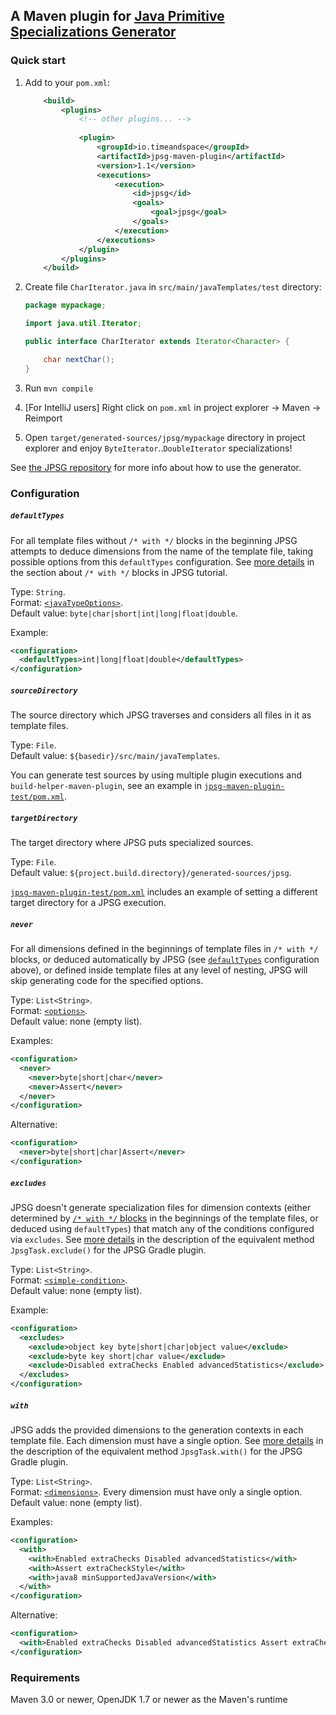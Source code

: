 ## A Maven plugin for [Java Primitive Specializations Generator](https://github.com/TimeAndSpaceIO/java-primitive-specializations-generator)

### Quick start

1. Add to your `pom.xml`:
    ```xml
        <build>
            <plugins>
                <!-- other plugins... -->
                
                <plugin>
                    <groupId>io.timeandspace</groupId>
                    <artifactId>jpsg-maven-plugin</artifactId>
                    <version>1.1</version>
                    <executions>
                        <execution>
                            <id>jpsg</id>
                            <goals>
                                <goal>jpsg</goal>
                            </goals>
                        </execution>
                    </executions>
                </plugin>
            </plugins>
        </build>
    ```
    
2. Create file `CharIterator.java` in `src/main/javaTemplates/test` directory:
    ```java
    package mypackage;
    
    import java.util.Iterator;
    
    public interface CharIterator extends Iterator<Character> {
    
        char nextChar();
    }
    ```
    
3. Run `mvn compile`

4. [For IntelliJ users] Right click on `pom.xml` in project explorer &rarr; Maven &rarr; Reimport

5. Open `target/generated-sources/jpsg/mypackage` directory in project explorer and enjoy
`ByteIterator`..`DoubleIterator` specializations!

See [the JPSG repository](
https://github.com/TimeAndSpaceIO/java-primitive-specializations-generator) for more info about how
to use the generator.

### Configuration

##### `defaultTypes`
For all template files without `/* with */` blocks in the beginning JPSG attempts to deduce
dimensions from the name of the template file, taking possible options from this `defaultTypes`
configuration. See [more details](
https://github.com/TimeAndSpaceIO/java-primitive-specializations-generator#with-default-types) in
the section about `/* with */` blocks in JPSG tutorial. 

Type: `String`. <br>
Format: [`<javaTypeOptions>`](
https://github.com/TimeAndSpaceIO/java-primitive-specializations-generator#dimensions-bnf). <br>
Default value: `byte|char|short|int|long|float|double`.

Example:
```xml
<configuration>
  <defaultTypes>int|long|float|double</defaultTypes>
</configuration>
```

##### `sourceDirectory`
The source directory which JPSG traverses and considers all files in it as template files.

Type: `File`. <br>
Default value: `${basedir}/src/main/javaTemplates`.

You can generate test sources by using multiple plugin executions and `build-helper-maven-plugin`,
see an example in [`jpsg-maven-plugin-test/pom.xml`](jpsg-maven-plugin-test/pom.xml).

##### `targetDirectory`
The target directory where JPSG puts specialized sources.

Type: `File`. <br>
Default value: `${project.build.directory}/generated-sources/jpsg`.

[`jpsg-maven-plugin-test/pom.xml`](jpsg-maven-plugin-test/pom.xml) includes an example of setting a
different target directory for a JPSG execution.

##### `never`
For all dimensions defined in the beginnings of template files in `/* with */` blocks, or deduced
automatically by JPSG (see [`defaultTypes`](#defaulttypes) configuration above), or defined inside
template files at any level of nesting, JPSG will skip generating code for the specified options.

Type: `List<String>`. <br>
Format: [`<options>`](
https://github.com/TimeAndSpaceIO/java-primitive-specializations-generator#dimensions-bnf). <br>
Default value: none (empty list).

Examples:
```xml
<configuration>
  <never>
    <never>byte|short|char</never>
    <never>Assert</never>
  </never>
</configuration>
```
Alternative:
```xml
<configuration>
  <never>byte|short|char|Assert</never>
</configuration>
```

##### `excludes`
JPSG doesn't generate specialization files for dimension contexts (either determined by
[`/* with */` blocks](
https://github.com/TimeAndSpaceIO/java-primitive-specializations-generator#-with--blocks) in the
beginnings of the template files, or deduced using `defaultTypes`) that match any of the conditions
configured via `excludes`. See [more details](
https://github.com/TimeAndSpaceIO/java-primitive-specializations-generator#excludestring-conditions)
in the description of the equivalent method `JpsgTask.exclude()` for the JPSG Gradle plugin. 

Type: `List<String>`. <br>
Format: [`<simple-condition>`](
https://github.com/TimeAndSpaceIO/java-primitive-specializations-generator#conditions-bnf). <br>
Default value: none (empty list).

Example:
```xml
<configuration>
  <excludes>
    <exclude>object key byte|short|char|object value</exclude>
    <exclude>byte key short|char value</exclude>
    <exclude>Disabled extraChecks Enabled advancedStatistics</exclude>
  </excludes>
</configuration>
```

##### `with`
JPSG adds the provided dimensions to the generation contexts in each template file. Each dimension
must have a single option. See [more details](
https://github.com/TimeAndSpaceIO/java-primitive-specializations-generator#withstring-dimensions) in
the description of the equivalent method `JpsgTask.with()` for the JPSG Gradle plugin.

Type: `List<String>`. <br>
Format: [`<dimensions>`](
https://github.com/TimeAndSpaceIO/java-primitive-specializations-generator#dimensions-bnf). Every
dimension must have only a single option. <br>
Default value: none (empty list).

Examples:
```xml
<configuration>
  <with>
    <with>Enabled extraChecks Disabled advancedStatistics</with>
    <with>Assert extraCheckStyle</with>
    <with>java8 minSupportedJavaVersion</with>
  </with>
</configuration>
```
Alternative:
```xml
<configuration>
  <with>Enabled extraChecks Disabled advancedStatistics Assert extraCheckStyle java8 minSupportedJavaVersion</with>
</configuration>
```

### Requirements

Maven 3.0 or newer, OpenJDK 1.7 or newer as the Maven's runtime
